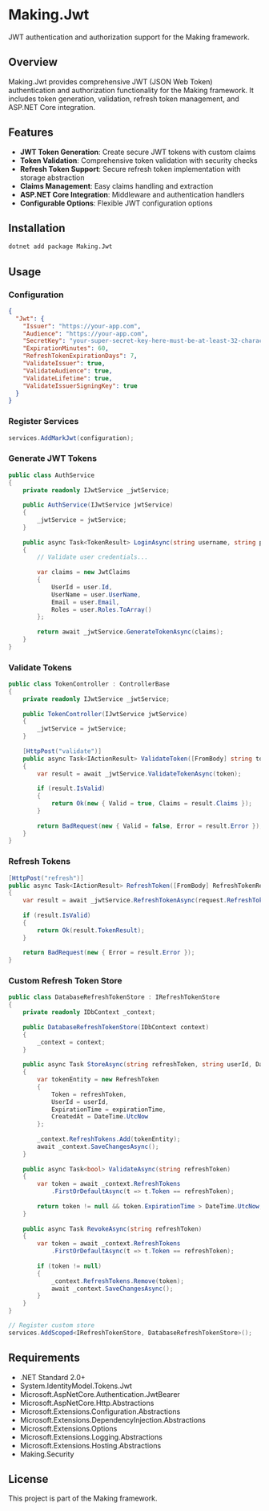 # Making.Jwt

JWT authentication and authorization support for the Making framework.

## Overview

Making.Jwt provides comprehensive JWT (JSON Web Token) authentication and authorization functionality for the Making framework. It includes token generation, validation, refresh token management, and ASP.NET Core integration.

## Features

- **JWT Token Generation**: Create secure JWT tokens with custom claims
- **Token Validation**: Comprehensive token validation with security checks
- **Refresh Token Support**: Secure refresh token implementation with storage abstraction
- **Claims Management**: Easy claims handling and extraction
- **ASP.NET Core Integration**: Middleware and authentication handlers
- **Configurable Options**: Flexible JWT configuration options

## Installation

```bash
dotnet add package Making.Jwt
```

## Usage

### Configuration

```json
{
  "Jwt": {
    "Issuer": "https://your-app.com",
    "Audience": "https://your-app.com",
    "SecretKey": "your-super-secret-key-here-must-be-at-least-32-characters",
    "ExpirationMinutes": 60,
    "RefreshTokenExpirationDays": 7,
    "ValidateIssuer": true,
    "ValidateAudience": true,
    "ValidateLifetime": true,
    "ValidateIssuerSigningKey": true
  }
}
```

### Register Services

```csharp
services.AddMarkJwt(configuration);
```

### Generate JWT Tokens

```csharp
public class AuthService
{
    private readonly IJwtService _jwtService;
    
    public AuthService(IJwtService jwtService)
    {
        _jwtService = jwtService;
    }
    
    public async Task<TokenResult> LoginAsync(string username, string password)
    {
        // Validate user credentials...
        
        var claims = new JwtClaims
        {
            UserId = user.Id,
            UserName = user.UserName,
            Email = user.Email,
            Roles = user.Roles.ToArray()
        };
        
        return await _jwtService.GenerateTokenAsync(claims);
    }
}
```

### Validate Tokens

```csharp
public class TokenController : ControllerBase
{
    private readonly IJwtService _jwtService;
    
    public TokenController(IJwtService jwtService)
    {
        _jwtService = jwtService;
    }
    
    [HttpPost("validate")]
    public async Task<IActionResult> ValidateToken([FromBody] string token)
    {
        var result = await _jwtService.ValidateTokenAsync(token);
        
        if (result.IsValid)
        {
            return Ok(new { Valid = true, Claims = result.Claims });
        }
        
        return BadRequest(new { Valid = false, Error = result.Error });
    }
}
```

### Refresh Tokens

```csharp
[HttpPost("refresh")]
public async Task<IActionResult> RefreshToken([FromBody] RefreshTokenRequest request)
{
    var result = await _jwtService.RefreshTokenAsync(request.RefreshToken);
    
    if (result.IsValid)
    {
        return Ok(result.TokenResult);
    }
    
    return BadRequest(new { Error = result.Error });
}
```

### Custom Refresh Token Store

```csharp
public class DatabaseRefreshTokenStore : IRefreshTokenStore
{
    private readonly IDbContext _context;
    
    public DatabaseRefreshTokenStore(IDbContext context)
    {
        _context = context;
    }
    
    public async Task StoreAsync(string refreshToken, string userId, DateTime expirationTime)
    {
        var tokenEntity = new RefreshToken
        {
            Token = refreshToken,
            UserId = userId,
            ExpirationTime = expirationTime,
            CreatedAt = DateTime.UtcNow
        };
        
        _context.RefreshTokens.Add(tokenEntity);
        await _context.SaveChangesAsync();
    }
    
    public async Task<bool> ValidateAsync(string refreshToken)
    {
        var token = await _context.RefreshTokens
            .FirstOrDefaultAsync(t => t.Token == refreshToken);
        
        return token != null && token.ExpirationTime > DateTime.UtcNow;
    }
    
    public async Task RevokeAsync(string refreshToken)
    {
        var token = await _context.RefreshTokens
            .FirstOrDefaultAsync(t => t.Token == refreshToken);
        
        if (token != null)
        {
            _context.RefreshTokens.Remove(token);
            await _context.SaveChangesAsync();
        }
    }
}

// Register custom store
services.AddScoped<IRefreshTokenStore, DatabaseRefreshTokenStore>();
```

## Requirements

- .NET Standard 2.0+
- System.IdentityModel.Tokens.Jwt
- Microsoft.AspNetCore.Authentication.JwtBearer
- Microsoft.AspNetCore.Http.Abstractions
- Microsoft.Extensions.Configuration.Abstractions
- Microsoft.Extensions.DependencyInjection.Abstractions
- Microsoft.Extensions.Options
- Microsoft.Extensions.Logging.Abstractions
- Microsoft.Extensions.Hosting.Abstractions
- Making.Security

## License

This project is part of the Making framework.
